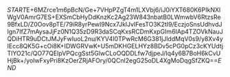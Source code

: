 $START$E+6MZrce1m6pBcN/Ge+7VHpPZgT4m1LXVbj6/iJ0iYXT680K6PIkNXlWgV0AmrG7ES+EXSmCbHyDdKnzKc2Ag23W843nbatB0LWmwbV6RtzsRe9BfxLD/Z0Oov8pTE/79iR8yrPewI9Ncx7JklJvIFesTO3K2tI9/EczjoSnsUdhvdJlgn7IfZ7mAysaJjFz0N1Q35zD9R3daSCqKxsRCDmKxpGIm6IAp4TZOVkNauJQDiHTR9uDCtJMJyFwIuoL2nu/KYV4I0TPwRcM6G381jJlddMqV0s9/y8Xv4yIEcc8QK5G+cOi8K+IDWGRVwK+U5mDKHGELHYz8BDv5cPG0pCz3cKYUdtjTlYO21c/QO77QEIpVPQcgSst5GlwCLoOQDDLfw7djpeJ/Iq4y6B7BoH6kCvUHjBk+/yoIwFxyPri8KzOerZRjAFOry/0QCnl2egG25oDL4XgMoDqgSfZKQ==$END$